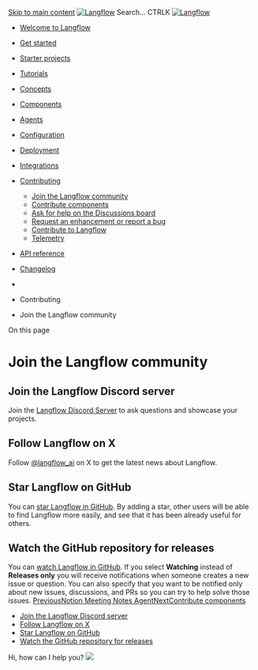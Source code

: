 [Skip to main content](https://docs.langflow.org/<#__docusaurus_skipToContent_fallback>)
[![Langflow](https://docs.langflow.org/img/langflow-logo-black.svg)](https://docs.langflow.org/</>)
[](https://docs.langflow.org/<https:/github.com/langflow-ai/langflow>)[](https://docs.langflow.org/<https:/twitter.com/langflow_ai>)[](https://docs.langflow.org/<https:/discord.gg/EqksyE2EX9>)
Search...
CTRLK
[![Langflow](https://docs.langflow.org/img/langflow-logo-black.svg)](https://docs.langflow.org/</>)
  * [Welcome to Langflow](https://docs.langflow.org/</>)
  * [Get started](https://docs.langflow.org/<#>)
  * [Starter projects](https://docs.langflow.org/<#>)
  * [Tutorials](https://docs.langflow.org/<#>)
  * [Concepts](https://docs.langflow.org/<#>)
  * [Components](https://docs.langflow.org/<#>)
  * [Agents](https://docs.langflow.org/<#>)
  * [Configuration](https://docs.langflow.org/<#>)
  * [Deployment](https://docs.langflow.org/<#>)
  * [Integrations](https://docs.langflow.org/<#>)
  * [Contributing](https://docs.langflow.org/<#>)
    * [Join the Langflow community](https://docs.langflow.org/</contributing-community>)
    * [Contribute components](https://docs.langflow.org/</contributing-components>)
    * [Ask for help on the Discussions board](https://docs.langflow.org/</contributing-github-discussions>)
    * [Request an enhancement or report a bug](https://docs.langflow.org/</contributing-github-issues>)
    * [Contribute to Langflow](https://docs.langflow.org/</contributing-how-to-contribute>)
    * [Telemetry](https://docs.langflow.org/</contributing-telemetry>)
  * [API reference](https://docs.langflow.org/<#>)
  * [Changelog](https://docs.langflow.org/<#>)


  * [](https://docs.langflow.org/</>)
  * Contributing
  * Join the Langflow community


On this page
# Join the Langflow community
## Join the Langflow Discord server[​](https://docs.langflow.org/<#join-the-langflow-discord-server> "Direct link to Join the Langflow Discord server")
Join the [Langflow Discord Server](https://docs.langflow.org/<https:/discord.gg/EqksyE2EX9>) to ask questions and showcase your projects.
## Follow Langflow on X[​](https://docs.langflow.org/<#follow-langflow-on-x> "Direct link to Follow Langflow on X")
Follow [@langflow_ai](https://docs.langflow.org/<https:/twitter.com/langflow_ai>) on X to get the latest news about Langflow.
## Star Langflow on GitHub[​](https://docs.langflow.org/<#starlangflowon-github> "Direct link to Star Langflow on GitHub")
You can [star Langflow in GitHub](https://docs.langflow.org/<https:/github.com/langflow-ai/langflow>).
By adding a star, other users will be able to find Langflow more easily, and see that it has been already useful for others.
## Watch the GitHub repository for releases[​](https://docs.langflow.org/<#watch-the-github-repository-for-releases> "Direct link to Watch the GitHub repository for releases")
You can [watch Langflow in GitHub](https://docs.langflow.org/<https:/github.com/langflow-ai/langflow>). If you select **Watching** instead of **Releases only** you will receive notifications when someone creates a new issue or question. You can also specify that you want to be notified only about new issues, discussions, and PRs so you can try to help solve those issues.
[PreviousNotion Meeting Notes Agent](https://docs.langflow.org/</integrations/notion/notion-agent-meeting-notes>)[NextContribute components](https://docs.langflow.org/</contributing-components>)
  * [Join the Langflow Discord server](https://docs.langflow.org/<#join-the-langflow-discord-server>)
  * [Follow Langflow on X](https://docs.langflow.org/<#follow-langflow-on-x>)
  * [Star Langflow on GitHub](https://docs.langflow.org/<#starlangflowon-github>)
  * [Watch the GitHub repository for releases](https://docs.langflow.org/<#watch-the-github-repository-for-releases>)


Hi, how can I help you?
![](https://docs.langflow.org/img/langflow-icon-black-transparent.svg)
